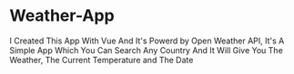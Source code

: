 # Weather-App
I Created This App With Vue And It's Powerd by Open Weather API, It's A Simple App Which You Can Search Any Country And It Will Give You The Weather, The Current Temperature and The Date 
